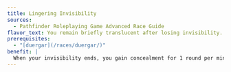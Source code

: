 ```yaml
---
title: Lingering Invisibility
sources:
  - Pathfinder Roleplaying Game Advanced Race Guide
flavor_text: You remain briefly translucent after losing invisibility.
prerequisites:
  - "[duergar](/races/duergar/)"
benefit: |
  When your invisibility ends, you gain concealment for 1 round per minute of duration the invisibility effect had remaining (minimum 1 round). This only occurs if the invisibility is from your racial spell-like ability or a spell you cast. Effects that negate invisibility negate this concealment.
---
```


